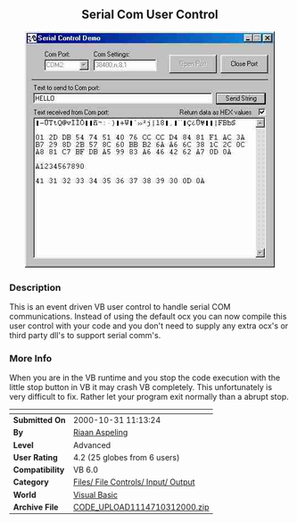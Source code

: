 ﻿<div align="center">

## Serial Com User Control

<img src="PIC20001031433259530.jpg">
</div>

### Description

This is an event driven VB user control to handle serial COM communications. Instead of using the default ocx you can now compile this user control with your code and you don't need to supply any extra ocx's or third party dll's to support serial comm's.
 
### More Info
 
When you are in the VB runtime and you stop the code execution with the little stop button in VB it may crash VB completely. This unfortunately is very difficult to fix. Rather let your program exit normally than a abrupt stop.


<span>             |<span>
---                |---
**Submitted On**   |2000-10-31 11:13:24
**By**             |[Riaan Aspeling](https://github.com/Planet-Source-Code/PSCIndex/blob/master/ByAuthor/riaan-aspeling.md)
**Level**          |Advanced
**User Rating**    |4.2 (25 globes from 6 users)
**Compatibility**  |VB 6\.0
**Category**       |[Files/ File Controls/ Input/ Output](https://github.com/Planet-Source-Code/PSCIndex/blob/master/ByCategory/files-file-controls-input-output__1-3.md)
**World**          |[Visual Basic](https://github.com/Planet-Source-Code/PSCIndex/blob/master/ByWorld/visual-basic.md)
**Archive File**   |[CODE\_UPLOAD1114710312000\.zip](https://github.com/Planet-Source-Code/riaan-aspeling-serial-com-user-control__1-12423/archive/master.zip)








